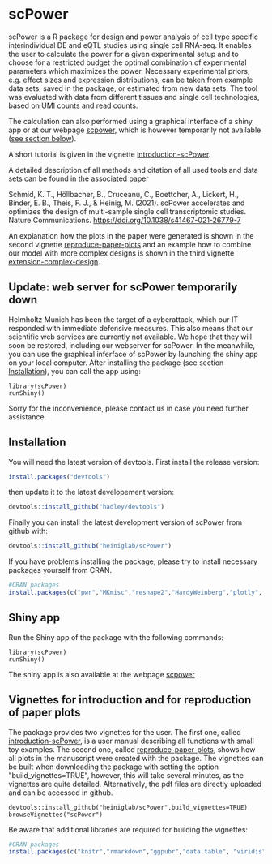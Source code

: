 # scPower

scPower is a R package for design and power analysis of cell type specific interindividual DE and eQTL studies using single cell RNA-seq. It enables the user to calculate the power for a given experimental setup and to choose for a restricted budget the optimal combination of experimental parameters which maximizes the power. Necessary experimental priors, e.g. effect sizes and expression distributions, can be taken from example data sets, saved in the package, or estimated from new data sets. The tool was evaluated with data from different tissues and single cell technologies, based on UMI counts and read counts. 

The calculation can also performed using a graphical interface of a shiny app or at our webpage [scpower](http://scpower.helmholtz-muenchen.de), which is however temporarily not available ([see section below](#update-web-server-for-scpower-temporarily-down)).

A short tutorial is given in the vignette [introduction-scPower](vignettes/introduction-scPower.pdf).

A detailed description of all methods and citation of all used tools and data sets can be found in the associated paper 

Schmid, K. T., Höllbacher, B., Cruceanu, C., Boettcher, A., Lickert, H., Binder, E. B., Theis, F. J., & Heinig, M. (2021). scPower accelerates and optimizes the design of multi-sample single cell transcriptomic studies. Nature Communications. https://doi.org/10.1038/s41467-021-26779-7

An explanation how the plots in the paper were generated is shown in the second vignette [reproduce-paper-plots](vignettes/reproduce-paper-plots.pdf) and an example how to combine our model with more complex designs is shown in the third vignette [extension-complex-design](vignettes/extension-complex-design.pdf).

## Update: web server for scPower temporarily down

Helmholtz Munich has been the target of a cyberattack, which our IT responded with immediate defensive measures. This also means that our scientific web services are currently not available. We hope that they will soon be restored, including our webserver for scPower. In the meanwhile, you can use the graphical inferface of scPower by launching the shiny app on your local computer. After installing the package (see section [Installation](#installation)), you can call the app using:

```{R}
library(scPower)
runShiny()
```

Sorry for the inconvenience, please contact us in case you need further assistance.

## Installation

You will need the latest version of devtools. First install the release version:

```R
install.packages("devtools")
```

then update it to the latest developement version:

```R
devtools::install_github("hadley/devtools")
```

Finally you can install the latest development version of scPower from github with:

```R
devtools::install_github("heiniglab/scPower")
```

If you have problems installing the package, please try to install necessary packages yourself from CRAN.

```R
#CRAN packages
install.packages(c("pwr","MKmisc","reshape2","HardyWeinberg","plotly", "shiny"))
```

## Shiny app

Run the Shiny app of the package with the following commands:

```{R}
library(scPower)
runShiny()
```

The shiny app is also available at the webpage [scpower](http://scpower.helmholtz-muenchen.de) .

## Vignettes for introduction and for reproduction of paper plots

The package provides two vignettes for the user. The first one, called [introduction-scPower](vignettes/introduction-scPower.pdf), is a user manual describing all functions with small toy examples. The second one, called [reproduce-paper-plots](vignettes/reproduce-paper-plots.pdf), shows how all plots in the manuscript were created with the package. The vignettes can be built when downloading the package with setting the option "build_vignettes=TRUE", however, this will take several minutes, as the vignettes are quite detailed. Alternatively, the pdf files are directly uploaded and can be accessed in github.

```{R}
devtools::install_github("heiniglab/scPower",build_vignettes=TRUE)
browseVignettes("scPower")
```
Be aware that additional libraries are required for building the vignettes:

```R
#CRAN packages
install.packages(c("knitr","rmarkdown","ggpubr","data.table", "viridis", "RColorBrewer","gridExtra","dplyr"))
```
